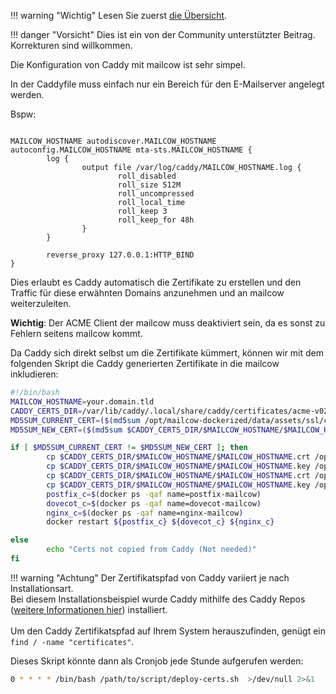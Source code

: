 !!! warning "Wichtig"
    Lesen Sie zuerst [die Übersicht](r_p.md).

!!! danger "Vorsicht"
    Dies ist ein von der Community unterstützter Beitrag. Korrekturen sind willkommen.

Die Konfiguration von Caddy mit mailcow ist sehr simpel.

In der Caddyfile muss einfach nur ein Bereich für den E-Mailserver angelegt werden.

Bspw:

``` hl_lines="1 3 13"

MAILCOW_HOSTNAME autodiscover.MAILCOW_HOSTNAME autoconfig.MAILCOW_HOSTNAME mta-sts.MAILCOW_HOSTNAME {
        log {
                output file /var/log/caddy/MAILCOW_HOSTNAME.log {
                        roll_disabled
                        roll_size 512M
                        roll_uncompressed
                        roll_local_time
                        roll_keep 3
                        roll_keep_for 48h
                }
        }

        reverse_proxy 127.0.0.1:HTTP_BIND
}
```

Dies erlaubt es Caddy automatisch die Zertifikate zu erstellen und den Traffic für diese erwähnten Domains anzunehmen und an mailcow weiterzuleiten.

**Wichtig**: Der ACME Client der mailcow muss deaktiviert sein, da es sonst zu Fehlern seitens mailcow kommt.

Da Caddy sich direkt selbst um die Zertifikate kümmert, können wir mit dem folgenden Skript die Caddy generierten Zertifikate in die mailcow inkludieren:

```bash
#!/bin/bash
MAILCOW_HOSTNAME=your.domain.tld
CADDY_CERTS_DIR=/var/lib/caddy/.local/share/caddy/certificates/acme-v02.api.letsencrypt.org-directory
MD5SUM_CURRENT_CERT=($(md5sum /opt/mailcow-dockerized/data/assets/ssl/cert.pem))
MD5SUM_NEW_CERT=($(md5sum $CADDY_CERTS_DIR/$MAILCOW_HOSTNAME/$MAILCOW_HOSTNAME.crt))

if [ $MD5SUM_CURRENT_CERT != $MD5SUM_NEW_CERT ]; then
        cp $CADDY_CERTS_DIR/$MAILCOW_HOSTNAME/$MAILCOW_HOSTNAME.crt /opt/mailcow-dockerized/data/assets/ssl/cert.pem
        cp $CADDY_CERTS_DIR/$MAILCOW_HOSTNAME/$MAILCOW_HOSTNAME.key /opt/mailcow-dockerized/data/assets/ssl/key.pem
        cp $CADDY_CERTS_DIR/$MAILCOW_HOSTNAME/$MAILCOW_HOSTNAME.crt /opt/mailcow-dockerized/data/assets/ssl/$MAILCOW_HOSTNAME/cert.pem
        cp $CADDY_CERTS_DIR/$MAILCOW_HOSTNAME/$MAILCOW_HOSTNAME.key /opt/mailcow-dockerized/data/assets/ssl/$MAILCOW_HOSTNAME/key.pem
        postfix_c=$(docker ps -qaf name=postfix-mailcow)
        dovecot_c=$(docker ps -qaf name=dovecot-mailcow)
        nginx_c=$(docker ps -qaf name=nginx-mailcow)
        docker restart ${postfix_c} ${dovecot_c} ${nginx_c}

else
        echo "Certs not copied from Caddy (Not needed)"
fi
```

!!! warning "Achtung"
    Der Zertifikatspfad von Caddy variiert je nach Installationsart.<br>
    Bei diesem Installationsbeispiel wurde Caddy mithilfe des Caddy Repos ([weitere Informationen hier](https://caddyserver.com/docs/install#debian-ubuntu-raspbian)) installiert.<br>
    <br>
    Um den Caddy Zertifikatspfad auf Ihrem System herauszufinden, genügt ein `find / -name "certificates"`.


Dieses Skript könnte dann als Cronjob jede Stunde aufgerufen werden:

```bash
0 * * * * /bin/bash /path/to/script/deploy-certs.sh  >/dev/null 2>&1
```
